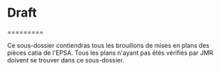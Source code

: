 # Draft 
=========

Ce sous-dossier contiendras tous les brouillons de mises en plans des pièces catia de l'EPSA. Tous les plans n'ayant pas étés vérifiés par JMR doivent se trouver dans ce sous-dossier.
